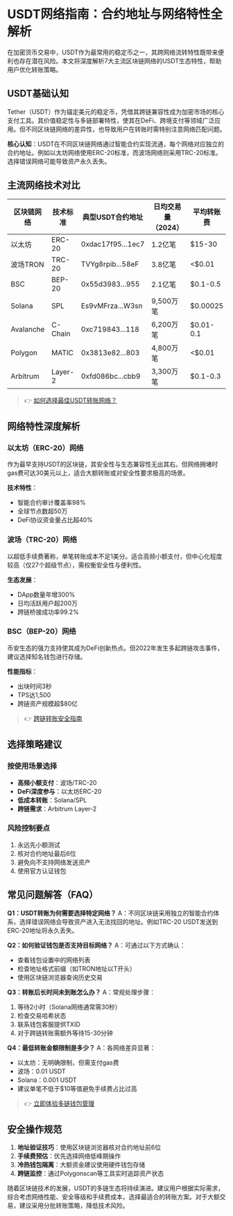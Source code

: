 # USDT网络指南：合约地址与网络特性全解析

在加密货币交易中，USDT作为最常用的稳定币之一，其跨网络流转特性既带来便利也存在潜在风险。本文将深度解析7大主流区块链网络的USDT生态特性，帮助用户优化转账策略。

## USDT基础认知

Tether（USDT）作为锚定美元的稳定币，凭借其跨链兼容性成为加密市场的核心支付工具。其价值稳定性与多链部署特性，使其在DeFi、跨境支付等领域广泛应用。但不同区块链网络的差异性，也导致用户在转账时需特别注意网络匹配问题。

**核心认知**：USDT在不同区块链网络通过智能合约实现流通，每个网络对应独立的合约地址。例如以太坊网络使用ERC-20标准，而波场网络则采用TRC-20标准。选择错误网络可能导致资产永久丢失。

## 主流网络技术对比

| 区块链网络 | 技术标准 | 典型USDT合约地址 | 日均交易量（2024） | 平均转账费 | 安全评级 |
|----------|---------|------------------|------------------|------------|----------|
| 以太坊   | ERC-20  | 0xdac17f95...1ec7 | 1.2亿笔          | $15-30     | ★★★★★    |
| 波场TRON | TRC-20  | TVYg8rpib...58eF  | 3.8亿笔          | <$0.01      | ★★★☆☆    |
| BSC      | BEP-20  | 0x55d3983...955   | 2.1亿笔          | $0.1-0.5   | ★★★★☆    |
| Solana   | SPL     | Es9vMFrza...W3sn  | 9,500万笔        | $0.00025   | ★★★★☆    |
| Avalanche| C-Chain | 0xc719843...118   | 6,200万笔        | $0.01-0.1  | ★★★☆☆    |
| Polygon  | MATIC   | 0x3813e82...803   | 4,800万笔        | <$0.01      | ★★★★☆    |
| Arbitrum | Layer-2 | 0xfd086bc...cbb9  | 3,300万笔        | $0.1-0.3   | ★★★★★    |

> 👉 [如何选择最佳USDT转账网络？](https://bit.ly/okx_welcome)

## 网络特性深度解析

### 以太坊（ERC-20）网络
作为最早支持USDT的区块链，其安全性与生态兼容性无出其右。但网络拥堵时gas费可达30美元以上，适合大额转账或对安全性要求极高的场景。

**技术特性**：
- 智能合约审计覆盖率98%
- 全球节点数超50万
- DeFi协议资金量占比超40%

### 波场（TRC-20）网络
以超低手续费著称，单笔转账成本不足1美分。适合高频小额支付，但中心化程度较高（仅27个超级节点），需权衡安全性与便利性。

**生态发展**：
- DApp数量年增300%
- 日均活跃用户超200万
- 跨链桥接成功率99.2%

### BSC（BEP-20）网络
币安生态的强力支持使其成为DeFi创新热点。但2022年发生多起跨链攻击事件，建议选择知名钱包进行存储。

**性能指标**：
- 出块时间3秒
- TPS达1,500
- 跨链资产规模超$80亿

> 👉 [跨链转账安全指南](https://bit.ly/okx_welcome)

## 选择策略建议

### 按使用场景选择
- **高频小额支付**：波场/TRC-20
- **DeFi深度参与**：以太坊ERC-20
- **低成本转账**：Solana/SPL
- **跨链需求**：Arbitrum Layer-2

### 风险控制要点
1. 永远先小额测试
2. 核对合约地址最后6位
3. 避免向不支持网络发送资产
4. 使用官方认证钱包

## 常见问题解答（FAQ）

**Q1：USDT转账为何需要选择特定网络？**
A：不同区块链采用独立的智能合约体系，选择错误网络会导致资产进入无法找回的地址。例如TRC-20 USDT发送到ERC-20地址将永久丢失。

**Q2：如何验证钱包是否支持目标网络？**
A：可通过以下方式确认：
- 查看钱包设置中的网络列表
- 检查地址格式前缀（如TRON地址以T开头）
- 使用区块链浏览器查询历史交易

**Q3：转账后长时间未到账怎么办？**
A：常规处理步骤：
1. 等待2小时（Solana网络通常需30秒）
2. 检查交易哈希状态
3. 联系钱包客服提供TXID
4. 对于跨链转账需额外等待15-30分钟

**Q4：最低转账金额限制是多少？**
A：各网络差异显著：
- 以太坊：无明确限制，但需支付gas费
- 波场：0.01 USDT
- Solana：0.001 USDT
- 建议单笔不低于$10等值避免手续费占比过高

> 👉 [立即体验多链钱包管理](https://bit.ly/okx_welcome)

## 安全操作规范

1. **地址验证技巧**：使用区块链浏览器核对合约地址前6位
2. **手续费预估**：优先选择网络低峰期操作
3. **冷热钱包隔离**：大额资金建议使用硬件钱包存储
4. **跨链监控**：通过Polygonscan等工具实时追踪资产状态

随着区块链技术的发展，USDT的多链生态将持续演进。建议用户根据实际需求，综合考虑网络性能、安全等级和手续费成本，选择最适合的转账方案。对于大额交易，建议采用分批转账策略，降低技术风险。